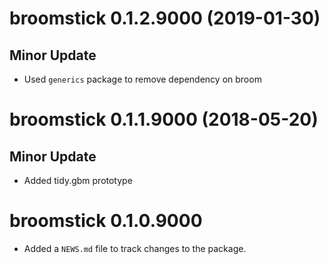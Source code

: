 # broomstick 0.1.2.9000 (2019-01-30)

## Minor Update

* Used `generics` package to remove dependency on broom

# broomstick 0.1.1.9000 (2018-05-20)

## Minor Update

* Added tidy.gbm prototype

# broomstick 0.1.0.9000

* Added a `NEWS.md` file to track changes to the package.
